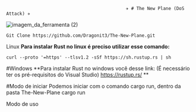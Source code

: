                                                  ✈️ # The New Plane (DoS Attack) ✈️


![imagem_da_ferramenta (2)](https://github.com/Dragonit3/The-New-Plane/assets/123481273/b56e5e41-a9fb-4fcc-9544-af51c2d3a785)


```Git Clone https://github.com/Dragonit3/The-New-Plane.git ```

Linux
**Para instalar Rust no linux é preciso utilizar esse comando:** 
```
curl --proto '=https' --tlsv1.2 -sSf https://sh.rustup.rs | sh
```


#Windows
**Para instalar Rust no windows você desse link: (É necessário ter os pré-requisitos do Visual Studio) https://rustup.rs/ **


#Modo de iniciar
Podemos iniciar com o comando cargo run, dentro da pasta The-New-Plane
cargo run


Modo de uso



